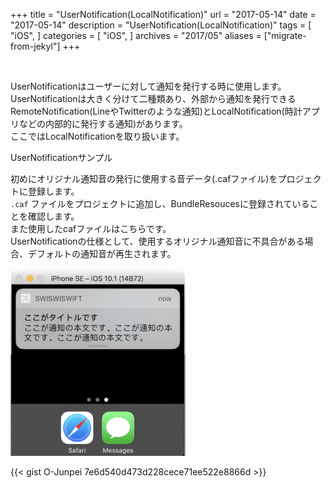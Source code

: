 +++
title = "UserNotification(LocalNotification)"
url = "2017-05-14"
date = "2017-05-14"
description = "UserNotification(LocalNotification)"
tags = [
    "iOS",
]
categories = [
    "iOS",
]
archives = "2017/05"
aliases = ["migrate-from-jekyl"]
+++

<br>

UserNotificationはユーザーに対して通知を発行する時に使用します。  
UserNotificationは大きく分けて二種類あり、外部から通知を発行できるRemoteNotification(LineやTwitterのような通知)とLocalNotification(時計アプリなどの内部的に発行する通知)があります。  
ここではLocalNotificationを取り扱います。  

UserNotificationサンプル  

初めにオリジナル通知音の発行に使用する音データ(.cafファイル)をプロジェクトに登録します。  
`.caf` ファイルをプロジェクトに追加し、BundleResoucesに登録されていることを確認します。  
また使用したcafファイルはこちらです。  
UserNotificationの仕様として、使用するオリジナル通知音に不具合がある場合、デフォルトの通知音が再生されます。  

![alt](1.png)

{{< gist O-Junpei 7e6d540d473d228cece71ee522e8866d >}}
